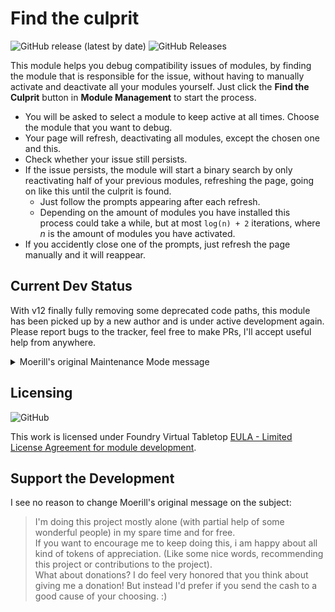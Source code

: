 # Find the culprit

<img alt="GitHub release (latest by date)" src="https://img.shields.io/github/v/release/esheyw/find-the-culprit?style=for-the-badge"> <img alt="GitHub Releases" src="https://img.shields.io/github/downloads/esheyw/find-the-culprit/latest/total?style=for-the-badge">

This module helps you debug compatibility issues of modules, by finding the module that is responsible for the issue, without having to manually activate and deactivate all your modules yourself. Just click the **Find the Culprit** button in **Module Management** to start the process.

- You will be asked to select a module to keep active at all times. Choose the module that you want to debug.
- Your page will refresh, deactivating all modules, except the chosen one and this.
- Check whether your issue still persists.
- If the issue persists, the module will start a binary search by only reactivating half of your previous modules, refreshing the page, going on like this until the culprit is found.
  - Just follow the prompts appearing after each refresh.
  - Depending on the amount of modules you have installed this process could take a while, but at most `log(n) + 2` iterations, where _n_ is the amount of modules you have activated.
- If you accidently close one of the prompts, just refresh the page manually and it will reappear.

## Current Dev Status

With v12 finally fully removing some deprecated code paths, this module has been picked up by a new author and is under active development again. Please report bugs to the tracker, feel free to make PRs, I'll accept useful help from anywhere.

<details><summary>Moerill's original Maintenance Mode message</summary>
This repository is no longer receiving active attention. In my opinion this module is complete and stable, and i'll be focusing my efforts on other modules/stuff. PR's are welcome and i'll try to investigate bugs and keep this module up to date with Foundry, when i find the time to do so.  
That said, feel free to keep suggesting features, if i find something interesting i may end up implementing it.
</details>

## Licensing

<img alt="GitHub" src="https://img.shields.io/github/license/moerill/fvtt-find-the-culprit?style=for-the-badge">

This work is licensed under Foundry Virtual Tabletop [EULA - Limited License Agreement for module development](https://foundryvtt.com/article/license/).

## Support the Development

I see no reason to change Moerill's original message on the subject:

> I'm doing this project mostly alone (with partial help of some wonderful people) in my spare time and for free.  
If you want to encourage me to keep doing this, i am happy about all kind of tokens of appreciation. (Like some nice words, recommending this project or contributions to the project).  
What about donations? I do feel very honored that you think about giving me a donation! But instead I'd prefer if you send the cash to a good cause of your choosing. :)

